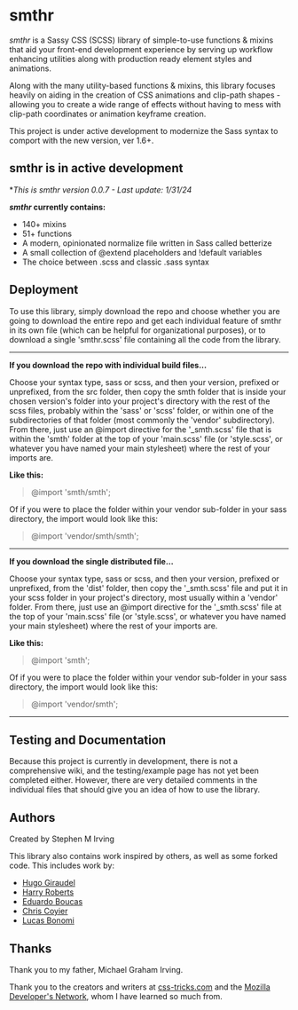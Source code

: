 # smthr

_smthr_ is a Sassy CSS (SCSS) library of simple-to-use functions &amp; mixins
that aid your front-end development experience by serving up workflow
enhancing utilities along with production ready element styles and animations.

Along with the many utility-based functions &amp; mixins, this
library focuses heavily on aiding in the creation of CSS animations
and clip-path shapes - allowing you to create a wide range of effects without
having to mess with clip-path coordinates or animation keyframe creation.

This project is under active development to modernize the Sass syntax to comport with the new version, ver 1.6+.

## smthr is in active development

**This is *smthr* version 0.0.7 - Last update: 1/31/24*

**_smthr_ currently contains:**

* 140+ mixins
* 51+ functions
* A modern, opinionated normalize file written in Sass called betterize
* A small collection of @extend placeholders and !default variables
* The choice between .scss and classic .sass syntax

## Deployment

To use this library, simply download the repo and choose whether you are
going to download the entire repo and get each individual feature of smthr in
its own file (which can be helpful for organizational purposes), or to download
a single 'smthr.scss' file containing all the code from the library.

***

**If you download the repo with individual build files...**

Choose your syntax type, sass or scss, and then your version, prefixed or
unprefixed, from the src folder, then copy the smth folder that is inside your
chosen version's folder into your project's directory with the rest of the scss
files, probably within the 'sass' or 'scss' folder, or within one of the
subdirectories of that folder (most commonly the 'vendor' subdirectory). From
there, just use an @import directive for the '_smth.scss' file that is within
the 'smth' folder at the top of your 'main.scss' file (or 'style.scss', or
whatever you have named your main stylesheet) where the rest of your imports
are.

**Like this:**

> @import 'smth/smth';

Of if you were to place the folder within your vendor sub-folder in your sass
directory, the import would look like this:

> @import 'vendor/smth/smth';

***

**If you download the single distributed file...**

Choose your syntax type, sass or scss, and then your version, prefixed or
unprefixed, from the 'dist' folder, then copy the '_smth.scss' file and put it
in your scss folder in your project's directory, most usually within a 'vendor'
folder. From there, just use an @import directive for the '_smth.scss' file at
the top of your 'main.scss' file (or 'style.scss', or whatever you have named
your main stylesheet) where the rest of your imports are.

**Like this:**

> @import 'smth';

Of if you were to place the folder within your vendor sub-folder in your sass
directory, the import would look like this:

> @import 'vendor/smth';

***

## Testing and Documentation

Because this project is currently in development, there is not a comprehensive
wiki, and the testing/example page has not yet been completed either. However,
there are very detailed comments in the individual files that should give you an
idea of how to use the library.

## Authors

Created by Stephen M Irving

This library also contains work inspired by others, as well as some forked code.
This includes work by:

* [Hugo Giraudel](https://hugogiraudel.com/)
* [Harry Roberts](https://csswizardry.com/)
* [Eduardo Boucas](https://eduardoboucas.com/)
* [Chris Coyier](https://chriscoyier.net/)
* [Lucas Bonomi](http://lucasbonomi.com/)

## Thanks

Thank you to my father, Michael Graham Irving.

Thank you to the creators and writers at [css-tricks.com](https://css-tricks.com/)
and the [Mozilla Developer's Network](https://developer.mozilla.org/), whom
I have learned so much from.
